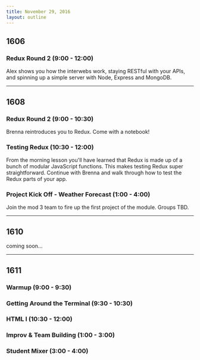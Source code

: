 ```yaml
---
title: November 29, 2016
layout: outline
---
```


## 1606

### Redux Round 2 (9:00 - 12:00)
Alex shows you how the interwebs work, staying RESTful with your APIs, and spinning up
a simple server with Node, Express and MongoDB.
***

## 1608

### Redux Round 2 (9:00 - 10:30)
Brenna reintroduces you to Redux. Come with a notebook!

### Testing Redux (10:30 - 12:00)
From the morning lesson you'll have learned that Redux is made up of a bunch of modular JavaScript functions. This makes testing Redux super straightforward. Continue with Brenna and walk through how to test the Redux parts of your app.

### Project Kick Off - Weather Forecast (1:00 - 4:00)
Join the mod 3 team to fire up the first project of the module. Groups TBD.
***

## 1610
coming soon...

***

## 1611

### Warmup (9:00 - 9:30)

### Getting Around the Terminal (9:30 - 10:30)

### HTML I (10:30 - 12:00)

### Improv & Team Building (1:00 - 3:00)

### Student Mixer (3:00 - 4:00)
